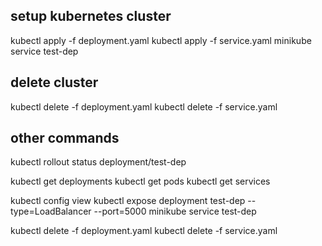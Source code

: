## setup kubernetes cluster
kubectl apply -f deployment.yaml
kubectl apply -f service.yaml
minikube service test-dep

## delete cluster
kubectl delete -f deployment.yaml
kubectl delete -f service.yaml


## other commands
kubectl rollout status deployment/test-dep

kubectl get deployments
kubectl get pods
kubectl get services

kubectl config view
kubectl expose deployment test-dep --type=LoadBalancer --port=5000
minikube service test-dep

kubectl delete -f deployment.yaml
kubectl delete -f service.yaml
